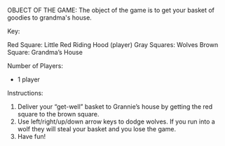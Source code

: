 OBJECT OF THE GAME:
The object of the game is to get your basket of goodies to grandma's house.

Key:

Red Square: Little Red Riding Hood (player)
Gray Squares: Wolves
Brown Square: Grandma’s House


Number of Players:
- 1 player

Instructions:
1. Deliver your “get-well” basket to Grannie’s house by getting the red square to the brown square.
2. Use left/right/up/down arrow keys to dodge wolves. If you run into a wolf they will steal your basket and you lose the game.
3. Have fun!




